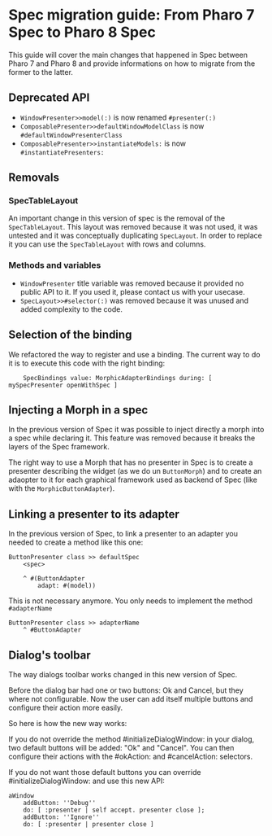 # Spec migration guide: From Pharo 7 Spec to Pharo 8 Spec

This guide will cover the main changes that happened in Spec between Pharo 7 and Pharo 8 and provide informations on how to migrate from the former to the latter.

## Deprecated API

* `WindowPresenter>>model(:)` is now renamed `#presenter(:)`
* `ComposablePresenter>>defaultWindowModelClass` is now `#defaultWindowPresenterClass`
* `ComposablePresenter>>instantiateModels:` is now `#instantiatePresenters:` 

## Removals

### SpecTableLayout

An important change in this version of spec is the removal of the `SpecTableLayout`. This layout was removed because it was not used, it was untested and it was conceptually duplicating `SpecLayout`. In order to replace it you can use the `SpecTableLayout` with rows and columns.

### Methods and variables

* `WindowPresenter` title variable was removed because it provided no public API to it. If you used it, please contact us with your usecase.
* `SpecLayout>>#selector(:)` was removed because it was unused and added complexity to the code.

## Selection of the binding

We refactored the way to register and use a binding. The current way to do it is to execute this code with the right binding:

```Smalltalk
	SpecBindings value: MorphicAdapterBindings during: [ mySpecPresenter openWithSpec ]
```

## Injecting a Morph in a spec

In the previous version of Spec it was possible to inject directly a morph into a spec while declaring it. This feature was removed because it breaks the layers of the Spec framework.

The right way to use a Morph that has no presenter in Spec is to create a presenter describing the widget (as we do un `ButtonMorph`) and to create an adaopter to it for each graphical framework used as backend of Spec (like with the `MorphicButtonAdapter`).

## Linking a presenter to its adapter

In the previous version of Spec, to link a presenter to an adapter you needed to create a method like this one:

```Smalltalk
ButtonPresenter class >> defaultSpec
	<spec>
	
	^ #(ButtonAdapter
		adapt: #(model))
```

This is not necessary anymore. You only needs to implement the method `#adapterName`

```Smalltalk
ButtonPresenter class >> adapterName 
	^ #ButtonAdapter
```

## Dialog's toolbar

The way dialogs toolbar works changed in this new version of Spec.
	
Before the dialog bar had one or two buttons: Ok and Cancel, but they where not configurable. Now the user can add itself multiple buttons and configure their action more easily.
	
So here is how the new way works:
	
If you do not override the method #initializeDialogWindow: in your dialog, two default buttons will be added: "Ok" and "Cancel". You can then configure their actions with the #okAction: and #cancelAction: selectors.
	
If you do not want those default buttons you can override #initializeDialogWindow: and use this new API:
	
```Smalltalk
aWindow 
	addButton: ''Debug''
	do: [ :presenter | self accept. presenter close ];
	addButton: ''Ignore'' 
	do: [ :presenter | presenter close ]
```
